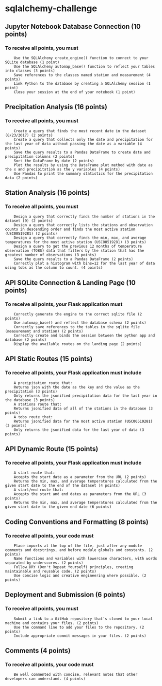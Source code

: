 # sqlalchemy-challenge

## Jupyter Notebook Database Connection (10 points)
### To receive all points, you must
        Use the SQLAlchemy create_engine() function to connect to your SQLite database (1 point)
        Use the SQLAlchemy automap_base() function to reflect your tables into classes (3 points)
        Save references to the classes named station and measurement (4 points)
        Link Python to the database by creating a SQLAlchemy session (1 point)
        Close your session at the end of your notebook (1 point)

## Precipitation Analysis (16 points)
### To receive all points, you must
        Create a query that finds the most recent date in the dataset (8/23/2017) (2 points)
        Create a query that collects only the date and precipitation for the last year of data without passing the date as a variable (4 points)
        Save the query results to a Pandas DataFrame to create date and precipitation columns (2 points)
        Sort the DataFrame by date (2 points)
        Plot the results by using the DataFrame plot method with date as the x and precipitation as the y variables (4 points)
        Use Pandas to print the summary statistics for the precipitation data (2 points)

## Station Analysis (16 points)
### To receive all points, you must
        Design a query that correctly finds the number of stations in the dataset (9) (2 points)
        Design a query that correctly lists the stations and observation counts in descending order and finds the most active station (USC00519281) (2 points)
        Design a query that correctly finds the min, max, and average temperatures for the most active station (USC00519281) (3 points)
        Design a query to get the previous 12 months of temperature observation (TOBS) data that filters by the station that has the greatest number of observations (3 points)
        Save the query results to a Pandas DataFrame (2 points)
        Correctly plot a histogram with bins=12 for the last year of data using tobs as the column to count. (4 points)

## API SQLite Connection & Landing Page (10 points)
### To receive all points, your Flask application must
        Correctly generate the engine to the correct sqlite file (2 points)
        Use automap_base() and reflect the database schema (2 points)
        Correctly save references to the tables in the sqlite file (measurement and station) (2 points)
        Correctly create and binds the session between the python app and database (2 points)
        Display the available routes on the landing page (2 points)

## API Static Routes (15 points)
### To receive all points, your Flask application must include
        A precipitation route that:
        Returns json with the date as the key and the value as the precipitation (3 points)
        Only returns the jsonified precipitation data for the last year in the database (3 points)
        A stations route that:
        Returns jsonified data of all of the stations in the database (3 points)
        A tobs route that:
        Returns jsonified data for the most active station (USC00519281) (3 points)
        Only returns the jsonified data for the last year of data (3 points)

## API Dynamic Route (15 points)
### To receive all points, your Flask application must include
        A start route that:
        Accepts the start date as a parameter from the URL (2 points)
        Returns the min, max, and average temperatures calculated from the given start date to the end of the dataset (4 points)
        A start/end route that:
        Accepts the start and end dates as parameters from the URL (3 points)
        Returns the min, max, and average temperatures calculated from the given start date to the given end date (6 points)

## Coding Conventions and Formatting (8 points)
### To receive all points, your code must
        Place imports at the top of the file, just after any module comments and docstrings, and before module globals and constants. (2 points)
        Name functions and variables with lowercase characters, with words separated by underscores. (2 points)
        Follow DRY (Don't Repeat Yourself) principles, creating maintainable and reusable code. (2 points)
        Use concise logic and creative engineering where possible. (2 points)

## Deployment and Submission (6 points)
### To receive all points, you must
        Submit a link to a GitHub repository that’s cloned to your local machine and contains your files. (2 points)
        Use the command line to add your files to the repository. (2 points)
        Include appropriate commit messages in your files. (2 points)

## Comments (4 points)
### To receive all points, your code must
        Be well commented with concise, relevant notes that other developers can understand. (4 points)
